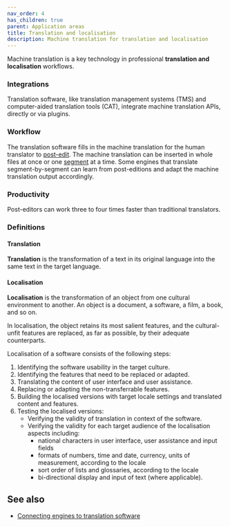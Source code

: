 ```yaml
---
nav_order: 4
has_children: true
parent: Application areas
title: Translation and localisation
description: Machine translation for translation and localisation
---
```


Machine translation is a key technology in professional **translation and localisation** workflows.

### Integrations

Translation software, like translation management systems (TMS) and computer-aided translation tools (CAT), integrate machine translation APIs, directly or via plugins.

### Workflow

The translation software fills in the machine translation for the human translator to [post-edit](../workflows/post-editing.md).
The machine translation can be inserted in whole files at once or one [segment](../concepts/segment.md) at a time.
Some engines that translate segment-by-segment can learn from post-editions and adapt the machine translation output accordingly.

### Productivity
<!-- Not always true!!! Link to the chapter on post-editing productivity when it's ready -->
Post-editors can work three to four times faster than traditional translators.

### Definitions

#### Translation

**Translation** is the transformation of a text in its original language into the same text in the target language.

#### Localisation

**Localisation** is the transformation of an object from one cultural environment to another.
An object is a document, a software, a film, a book, and so on.

In localisation, the object retains its most salient features, and the cultural-unfit features are replaced, as far as possible, by their adequate counterparts.

Localisation of a software consists of the following steps:

1. Identifying the software usability in the target culture.
2. Identifying the features that need to be replaced or adapted.
3. Translating the content of user interface and user assistance.
4. Replacing or adapting the non-transferrable features.
5. Building the localised versions with target locale settings and translated content and features.
6. Testing the localised versions:
   - Verifying the validity of translation in context of the software.
   - Verifying the validity for each target audience of the localisation aspects including:
     - national characters in user interface, user assistance and input fields
     - formats of numbers, time and date, currency, units of measurement, according to the locale
     - sort order of lists and glossaries, according to the locale
     - bi-directional display and input of text (where applicable).

## See also

- [Connecting engines to translation software ](/integration/cat-tools.md)
